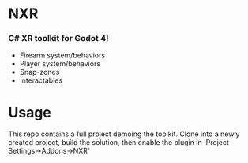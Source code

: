 # NXR 
### C# XR toolkit for Godot 4!
- Firearm system/behaviors
- Player system/behaviors
- Snap-zones
- Interactables

# Usage 
This repo contains a full project demoing the toolkit. Clone into a newly created project, build the solution, then enable the plugin in 'Project Settings->Addons->NXR' 
